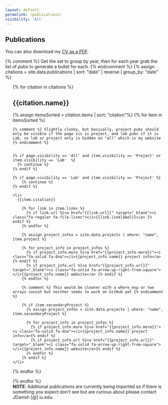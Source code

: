 ```yaml
---
layout: default
permalink: /publications/
visibility: 'All'
---
```


## Publications

You can also download my <a href="../assets/jdanish_webcv.pdf" target="_blank">CV as a PDF</a>.

{% comment %} Get the set to group by year, then for each year grab the list of pubs to generate a bullet for each. {% endcomment %}
{% assign citations = site.data.publications |  sort: "date" | reverse | group_by: "date"  %}
<ul class="pubs">
{% for citation in citations %}


<h2>{{citation.name}}</h2> 

  {% assign itemsSorted = citation.items | sort: "citation"%}
  {% for item in itemsSorted %}

    {% comment %} Slightly clunky, but basically, project pubs should only be visible if the page vis is project, and lab pubs if it is Lab, so lab or project only is hidden on "all" which is my website {% endcomment %} 


    {% if page.visibility == 'All' and item.visibility == 'Project' or  item.visibility == 'Lab'  %}    
      {% continue %}
    {% endif %}

    {% if page.visibility == 'Lab' and item.visibility == 'Project' %}    
        {% continue %}
    {% endif %}

    <li>
      {{item.citation}}      
      
        {% for link in item.links %}
          {% if link.url %}<a href="{{link.url}}" target="_blank"><i class="fa-regular fa-file-lines"></i>{{link.linklabel}}</a> {% endif %}
        {% endfor %}

        {% assign project_infos = site.data.projects | where: "name", item.project %}

        {% for project_info in project_infos %}
          {% if project_info.more %}<a href="{{project_info.more}}"><i class="fa-solid fa-dna"></i>{{project_info.name}} project info</a> {% endif %}
          {% if project_info.url %}<a href="{{project_info.url}}" target="_blank"><i class="fa-solid fa-arrow-up-right-from-square"></i>{{project_info.name}} website</a> {% endif %}
        {% endfor %}

        {% comment %} This would be cleaner with a where_exp or two arrays concat but neither seems to work on GitHub yet {% endcomment %}

        {% if item.secondaryProject %}
          {% assign project_infos = site.data.projects | where: "name", item.secondaryProject %}

          {% for project_info in project_infos %}
            {% if project_info.more %}<a href="{{project_info.more}}"><i class="fa-solid fa-dna"></i>{{project_info.name}} project info</a>{% endif %}
            {% if project_info.url %}<a href="{{project_info.url}}" target="_blank"><i class="fa-solid fa-arrow-up-right-from-square"></i>{{project_info.name}} website</a>{% endif %}
          {% endfor %}
        {% endif %}
    </li>
  
  {% endfor %}

{% endfor %}
<br>
<strong>NOTE</strong>: Additional publications are currently being imported so if there is something you expect don't see but are curious about please contact JDanish [@] iu.edu.

